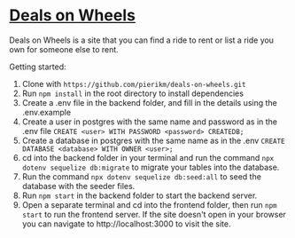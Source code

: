 # [Deals on Wheels](https://react-solo-mp.herokuapp.com/)

Deals on Wheels is a site that you can find a ride to rent or list a ride you own for someone else to rent.

Getting started:

1. Clone with ```https://github.com/pierikm/deals-on-wheels.git```
2. Run ```npm install``` in the root directory to install dependencies
3. Create a .env file in the backend folder, and fill in the details using the .env.example
4. Create a user in postgres with the same name and password as in the .env file ```CREATE <user> WITH PASSWORD <password> CREATEDB;```
5. Create a database in postgres with the same name as in the .env ```CREATE DATABASE <database> WITH OWNER <user>;```
6. cd into the backend folder in your terminal and run the command ```npx dotenv sequelize db:migrate``` to migrate your tables into the database.
7. Run the command ```npx dotenv sequelize db:seed:all``` to seed the database with the seeder files.
8. Run ```npm start``` in the backend folder to start the backend server.
9. Open a separate terminal and cd into the frontend folder, then run ```npm start``` to run the frontend server. If the site doesn't open in your browser you can navigate to http://localhost:3000 to visit the site.
